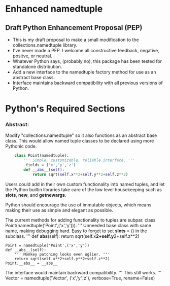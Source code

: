 # Enhanced namedtuple
## Draft Python Enhancement Proposal (PEP)

- This is my draft proposal to make a small modification to the collections.namedtuple library.
- I've never made a PEP.  I welcome all constructive feedback, negative, positve, or neutral.
- Whatever Python says, (probably no), this package has been tested for standalone distribution.
- Add a new interface to the namedtuple factory method for use as an abstract base class.
- Interface maintains backward compatibility with all previous versions of Python.

# Python's Required Sections

### Abstract:

Modify "collections.namedtuple" so it also functions as an abstract base class.  This would allow named tuple classes to be declared using more Pythonic code.

```python
    class Point(namedtuple):
        ''' Simple, customizable, reliable interface. '''
        _fields = ('x','y','z')
        def __abs__(self):
            return sqrt(self.x**2+self.y**2+self.z**2)
```

Users could add in their own custom functionality into named tuples,
and let the Python builtin libraries take care of the low level
housekeeping such as __slots__, __new__, and __getnewargs__.

Python should encourage the use of immutable objects, which means making
their use as simple and elegant as possible.

The current methods for adding functionality to tuples are subpar.
    class Point(namedtuple('Point',('x','y'))):
        ''' Unneeded base class with same name, making debugging hard.
            Easy to forget to set __slots__ = () in the subclass.  '''
        def __abs__(self):
            return sqrt(self.x**2+self.y**2+self.z**2)

    Point = namedtuple('Point',('x','y'))
    def __abs__(self):
        ''' Monkey patching looks even uglier. '''
        return sqrt(self.x**2+self.y**2+self.z**2)
    Point.__abs__ = __abs__

The interface would maintain backward compatibility.
    ''' This still works. '''
    Vector = namedtuple('Vector', ('x','y','z'), verbose=True, rename=False)
